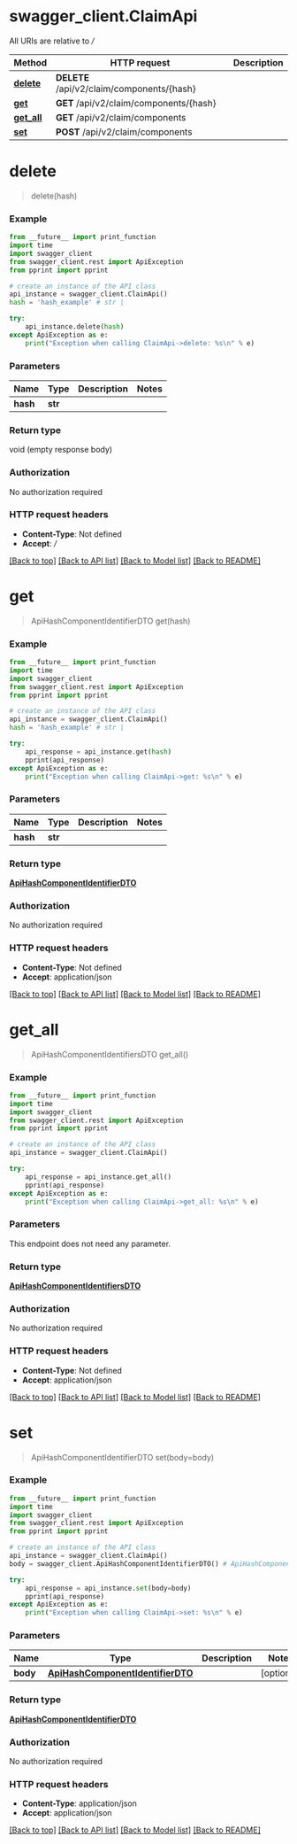 # swagger_client.ClaimApi

All URIs are relative to */*

Method | HTTP request | Description
------------- | ------------- | -------------
[**delete**](ClaimApi.md#delete) | **DELETE** /api/v2/claim/components/{hash} | 
[**get**](ClaimApi.md#get) | **GET** /api/v2/claim/components/{hash} | 
[**get_all**](ClaimApi.md#get_all) | **GET** /api/v2/claim/components | 
[**set**](ClaimApi.md#set) | **POST** /api/v2/claim/components | 

# **delete**
> delete(hash)



### Example
```python
from __future__ import print_function
import time
import swagger_client
from swagger_client.rest import ApiException
from pprint import pprint

# create an instance of the API class
api_instance = swagger_client.ClaimApi()
hash = 'hash_example' # str | 

try:
    api_instance.delete(hash)
except ApiException as e:
    print("Exception when calling ClaimApi->delete: %s\n" % e)
```

### Parameters

Name | Type | Description  | Notes
------------- | ------------- | ------------- | -------------
 **hash** | **str**|  | 

### Return type

void (empty response body)

### Authorization

No authorization required

### HTTP request headers

 - **Content-Type**: Not defined
 - **Accept**: */*

[[Back to top]](#) [[Back to API list]](../README.md#documentation-for-api-endpoints) [[Back to Model list]](../README.md#documentation-for-models) [[Back to README]](../README.md)

# **get**
> ApiHashComponentIdentifierDTO get(hash)



### Example
```python
from __future__ import print_function
import time
import swagger_client
from swagger_client.rest import ApiException
from pprint import pprint

# create an instance of the API class
api_instance = swagger_client.ClaimApi()
hash = 'hash_example' # str | 

try:
    api_response = api_instance.get(hash)
    pprint(api_response)
except ApiException as e:
    print("Exception when calling ClaimApi->get: %s\n" % e)
```

### Parameters

Name | Type | Description  | Notes
------------- | ------------- | ------------- | -------------
 **hash** | **str**|  | 

### Return type

[**ApiHashComponentIdentifierDTO**](ApiHashComponentIdentifierDTO.md)

### Authorization

No authorization required

### HTTP request headers

 - **Content-Type**: Not defined
 - **Accept**: application/json

[[Back to top]](#) [[Back to API list]](../README.md#documentation-for-api-endpoints) [[Back to Model list]](../README.md#documentation-for-models) [[Back to README]](../README.md)

# **get_all**
> ApiHashComponentIdentifiersDTO get_all()



### Example
```python
from __future__ import print_function
import time
import swagger_client
from swagger_client.rest import ApiException
from pprint import pprint

# create an instance of the API class
api_instance = swagger_client.ClaimApi()

try:
    api_response = api_instance.get_all()
    pprint(api_response)
except ApiException as e:
    print("Exception when calling ClaimApi->get_all: %s\n" % e)
```

### Parameters
This endpoint does not need any parameter.

### Return type

[**ApiHashComponentIdentifiersDTO**](ApiHashComponentIdentifiersDTO.md)

### Authorization

No authorization required

### HTTP request headers

 - **Content-Type**: Not defined
 - **Accept**: application/json

[[Back to top]](#) [[Back to API list]](../README.md#documentation-for-api-endpoints) [[Back to Model list]](../README.md#documentation-for-models) [[Back to README]](../README.md)

# **set**
> ApiHashComponentIdentifierDTO set(body=body)



### Example
```python
from __future__ import print_function
import time
import swagger_client
from swagger_client.rest import ApiException
from pprint import pprint

# create an instance of the API class
api_instance = swagger_client.ClaimApi()
body = swagger_client.ApiHashComponentIdentifierDTO() # ApiHashComponentIdentifierDTO |  (optional)

try:
    api_response = api_instance.set(body=body)
    pprint(api_response)
except ApiException as e:
    print("Exception when calling ClaimApi->set: %s\n" % e)
```

### Parameters

Name | Type | Description  | Notes
------------- | ------------- | ------------- | -------------
 **body** | [**ApiHashComponentIdentifierDTO**](ApiHashComponentIdentifierDTO.md)|  | [optional] 

### Return type

[**ApiHashComponentIdentifierDTO**](ApiHashComponentIdentifierDTO.md)

### Authorization

No authorization required

### HTTP request headers

 - **Content-Type**: application/json
 - **Accept**: application/json

[[Back to top]](#) [[Back to API list]](../README.md#documentation-for-api-endpoints) [[Back to Model list]](../README.md#documentation-for-models) [[Back to README]](../README.md)

